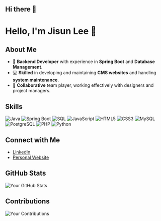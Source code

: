 ## Hi there 👋

<!--
**ljsunny/ljsunny** is a ✨ _special_ ✨ repository because its `README.md` (this file) appears on your GitHub profile.

Here are some ideas to get you started:

- 🔭 I’m currently working on ...
- 🌱 I’m currently learning ...
- 👯 I’m looking to collaborate on ...
- 🤔 I’m looking for help with ...
- 💬 Ask me about ...
- 📫 How to reach me: ...
- 😄 Pronouns: ...
- ⚡ Fun fact: ...
-->
# Hello, I'm Jisun Lee 👋

## About Me

- 🌟 **Backend Developer** with experience in **Spring Boot** and **Database Management**.
- 💻 **Skilled** in developing and maintaining **CMS websites** and handling **system maintenance**.
- 🤝 **Collaborative** team player, working effectively with designers and project managers.


## Skills


![Java](https://img.shields.io/badge/Java-007396?style=flat-square&logo=java&logoColor=white)
![Spring Boot](https://img.shields.io/badge/Spring%20Boot-6DB33F?style=flat-square&logo=spring-boot&logoColor=white)
![SQL](https://img.shields.io/badge/SQL-4479A1?style=flat-square&logo=mysql&logoColor=white)
![JavaScript](https://img.shields.io/badge/JavaScript-F7DF1E?style=flat-square&logo=javascript&logoColor=black)
![HTML5](https://img.shields.io/badge/HTML5-E34F26?style=flat-square&logo=html5&logoColor=white)
![CSS3](https://img.shields.io/badge/CSS3-1572B6?style=flat-square&logo=css3&logoColor=white)
![MySQL](https://img.shields.io/badge/MySQL-00758F?style=flat-square&logo=mysql&logoColor=white)
![PostgreSQL](https://img.shields.io/badge/PostgreSQL-4169E1?style=flat-square&logo=postgresql&logoColor=white)
![PHP](https://img.shields.io/badge/PHP-777BB4?style=flat-square&logo=php&logoColor=white)
![Python](https://img.shields.io/badge/PYTHON-777BB4?style=flat-square&logo=python&logoColor=white)

## Connect with Me

- [LinkedIn](https://www.linkedin.com/in/jisun-lee-bba451307/)
- [Personal Website](https://yourwebsite.com)

## GitHub Stats

![Your GitHub Stats](https://github-readme-stats.vercel.app/api?username=jisun&show_icons=true&hide_title=true&count_private=true&hide=prs&theme=tokyonight)

## Contributions

![Your Contributions](https://github-readme-streak-stats.herokuapp.com/?user=jisun&theme=tokyonight)

